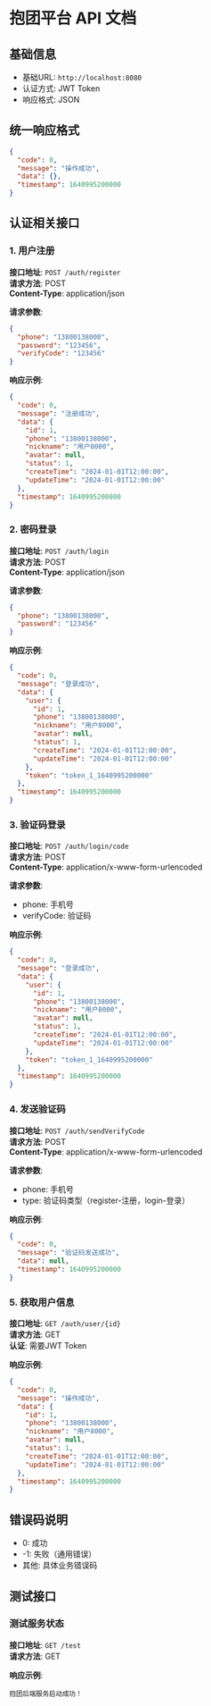 # 抱团平台 API 文档

## 基础信息
- 基础URL: `http://localhost:8080`
- 认证方式: JWT Token
- 响应格式: JSON

## 统一响应格式
```json
{
  "code": 0,
  "message": "操作成功",
  "data": {},
  "timestamp": 1640995200000
}
```

## 认证相关接口

### 1. 用户注册
**接口地址**: `POST /auth/register`  
**请求方法**: POST  
**Content-Type**: application/json  

**请求参数**:
```json
{
  "phone": "13800138000",
  "password": "123456",
  "verifyCode": "123456"
}
```

**响应示例**:
```json
{
  "code": 0,
  "message": "注册成功",
  "data": {
    "id": 1,
    "phone": "13800138000",
    "nickname": "用户8000",
    "avatar": null,
    "status": 1,
    "createTime": "2024-01-01T12:00:00",
    "updateTime": "2024-01-01T12:00:00"
  },
  "timestamp": 1640995200000
}
```

### 2. 密码登录
**接口地址**: `POST /auth/login`  
**请求方法**: POST  
**Content-Type**: application/json  

**请求参数**:
```json
{
  "phone": "13800138000",
  "password": "123456"
}
```

**响应示例**:
```json
{
  "code": 0,
  "message": "登录成功",
  "data": {
    "user": {
      "id": 1,
      "phone": "13800138000",
      "nickname": "用户8000",
      "avatar": null,
      "status": 1,
      "createTime": "2024-01-01T12:00:00",
      "updateTime": "2024-01-01T12:00:00"
    },
    "token": "token_1_1640995200000"
  },
  "timestamp": 1640995200000
}
```

### 3. 验证码登录
**接口地址**: `POST /auth/login/code`  
**请求方法**: POST  
**Content-Type**: application/x-www-form-urlencoded  

**请求参数**:
- phone: 手机号
- verifyCode: 验证码

**响应示例**:
```json
{
  "code": 0,
  "message": "登录成功",
  "data": {
    "user": {
      "id": 1,
      "phone": "13800138000",
      "nickname": "用户8000",
      "avatar": null,
      "status": 1,
      "createTime": "2024-01-01T12:00:00",
      "updateTime": "2024-01-01T12:00:00"
    },
    "token": "token_1_1640995200000"
  },
  "timestamp": 1640995200000
}
```

### 4. 发送验证码
**接口地址**: `POST /auth/sendVerifyCode`  
**请求方法**: POST  
**Content-Type**: application/x-www-form-urlencoded  

**请求参数**:
- phone: 手机号
- type: 验证码类型（register-注册，login-登录）

**响应示例**:
```json
{
  "code": 0,
  "message": "验证码发送成功",
  "data": null,
  "timestamp": 1640995200000
}
```

### 5. 获取用户信息
**接口地址**: `GET /auth/user/{id}`  
**请求方法**: GET  
**认证**: 需要JWT Token  

**响应示例**:
```json
{
  "code": 0,
  "message": "操作成功",
  "data": {
    "id": 1,
    "phone": "13800138000",
    "nickname": "用户8000",
    "avatar": null,
    "status": 1,
    "createTime": "2024-01-01T12:00:00",
    "updateTime": "2024-01-01T12:00:00"
  },
  "timestamp": 1640995200000
}
```

## 错误码说明
- 0: 成功
- -1: 失败（通用错误）
- 其他: 具体业务错误码

## 测试接口

### 测试服务状态
**接口地址**: `GET /test`  
**请求方法**: GET  

**响应示例**:
```
抱团后端服务启动成功！
``` 